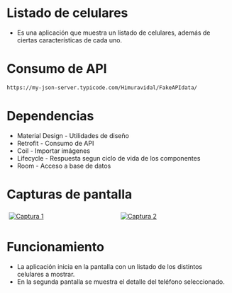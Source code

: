 # Listado de celulares
- Es una aplicación que muestra un listado de celulares, además de ciertas características de cada uno.

# Consumo de API
```bash
https://my-json-server.typicode.com/Himuravidal/FakeAPIdata/
```
# Dependencias
- Material Design - Utilidades de diseño
- Retrofit - Consumo de API
- Coil - Importar imágenes
- Lifecycle - Respuesta segun ciclo de vida de los componentes
- Room - Acceso a base de datos

# Capturas de pantalla
<div style="display: flex;">
  <div style="flex: 50%; padding: 5px;">
    <a href="https://postimg.cc/K1ntgHtw" target="_blank">
      <img src="https://i.postimg.cc/DwN6RV0v/1.png" alt="Captura 1" style="max-width: 100%;">
    </a>
  </div>
  <div style="flex: 50%; padding: 5px;">
    <a href="https://postimg.cc/t1kRK3HY" target="_blank">
      <img src="https://i.postimg.cc/V6QSbgGB/2.png" alt="Captura 2" style="max-width: 100%;">
    </a>
  </div>
</div>

# Funcionamiento
- La aplicación inicia en la pantalla con un listado de los distintos celulares a mostrar.
- En la segunda pantalla se muestra el detalle del teléfono seleccionado.




